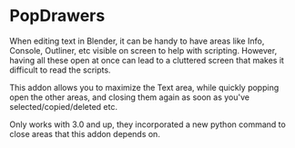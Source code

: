 # PopDrawers

When editing text in Blender, it can be handy to have areas like Info, Console, Outliner, etc visible on screen to help with scripting. However, having all these open at once can lead to a cluttered screen that makes it difficult to read the scripts.

This addon allows you to maximize the Text area, while quickly popping open the other areas, and closing them again as soon as you've selected/copied/deleted etc.

Only works with 3.0 and up, they incorporated a new python command to close areas that this addon depends on.
